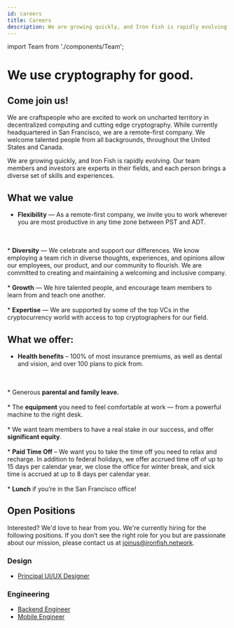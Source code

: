 ```yaml
---
id: careers
title: Careers
description: We are growing quickly, and Iron Fish is rapidly evolving. Come join us!
---
```


import Team from './components/Team';

<div className="maxWidthContainer">

# We use cryptography for good.

## Come join us!

  We are craftspeople who are excited to work on uncharted territory in decentralized computing and cutting edge cryptography. While currently headquartered in San Francisco, we are a remote-first company. We welcome talented people from all backgrounds, throughout the United States and Canada.

  We are growing quickly, and Iron Fish is rapidly evolving. Our team members and investors are experts in their fields, and each person brings a diverse set of skills and experiences.

  <Team />

## What we value
  * <b>Flexibility</b> — As a remote-first company, we invite you to work wherever you are most productive in any time zone between PST and ADT.
  <br />
  <br />
  * <b>Diversity</b> — We celebrate and support our differences. We know employing a team rich in diverse thoughts, experiences, and opinions allow our employees, our product, and our community to flourish. We are committed to creating and maintaining a welcoming and inclusive company.
  <br />
  <br />
  * <b>Growth</b> — We hire talented people, and encourage team members to learn from and teach one another.
  <br />
  <br />
  * <b>Expertise</b> — We are supported by some of the top VCs in the cryptocurrency world with access to top cryptographers for our field.

## What we offer:
  * <b>Health benefits</b> – 100% of most insurance premiums, as well as dental and vision, and over 100 plans to pick from.
  <br />
  <br />
  * Generous <b>parental and family leave.</b>
  <br />
  <br />
  * The <b>equipment</b> you need to feel comfortable at work — from a powerful machine to the right desk.
  <br />
  <br />
  * We want team members to have a real stake in our success, and offer <b>significant equity</b>.
  <br />
  <br />
  * <b>Paid Time Off</b> – We want you to take the time off you need to relax and recharge. In addition to federal holidays, we offer accrued time off of up to 15 days per calendar year, we close the office for winter break, and sick time is accrued at up to 8 days per calendar year.
  <br />
  <br />
  * <b>Lunch</b> if you’re in the San Francisco office!

<section className="section">

# Open Positions
  Interested? We'd love to hear from you. We're currently hiring for the following positions. If you don’t see the right role for you but are passionate about our mission, please contact us at joinus@ironfish.network.

### Design
  * <a href="/jd-designer">Principal UI/UX Designer</a>

### Engineering
  * <a href="/jd-backend">Backend Engineer</a>
  * <a href="/jd-mobile">Mobile Engineer</a>

</section>
</div>
